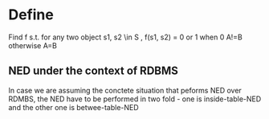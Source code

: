 # Define
Find f s.t. for any two object s1, s2 \in S , f(s1, s2) = 0 or 1 when 0 A!=B otherwise A=B

## NED under the context of RDBMS
In case we are assuming the conctete situation that peforms NED over RDMBS, the NED have to be performed in two fold - one is inside-table-NED and the other one is betwee-table-NED
